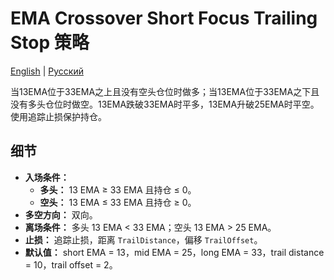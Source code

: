 # EMA Crossover Short Focus Trailing Stop 策略
[English](README.md) | [Русский](README_ru.md)

当13EMA位于33EMA之上且没有空头仓位时做多；当13EMA位于33EMA之下且没有多头仓位时做空。13EMA跌破33EMA时平多，13EMA升破25EMA时平空。使用追踪止损保护持仓。

## 细节
- **入场条件：**
  - **多头：** 13 EMA ≥ 33 EMA 且持仓 ≤ 0。
  - **空头：** 13 EMA ≤ 33 EMA 且持仓 ≥ 0。
- **多空方向：** 双向。
- **离场条件：** 多头 13 EMA < 33 EMA；空头 13 EMA > 25 EMA。
- **止损：** 追踪止损，距离 `TrailDistance`，偏移 `TrailOffset`。
- **默认值：** short EMA = 13，mid EMA = 25，long EMA = 33，trail distance = 10，trail offset = 2。
